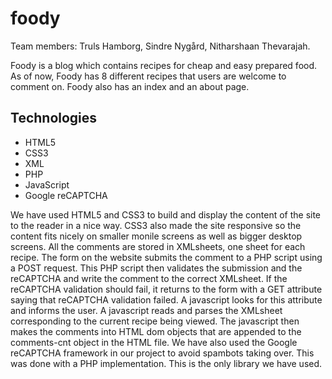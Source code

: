 foody
=====

Team members: Truls Hamborg, Sindre Nygård, Nitharshaan Thevarajah.

Foody is a blog which contains recipes for cheap and easy prepared food.
As of now, Foody has 8 different recipes that users are welcome to comment
on. Foody also has an index and an about page.


Technologies
----

* HTML5
* CSS3
* XML
* PHP
* JavaScript
* Google reCAPTCHA

We have used HTML5 and CSS3 to build and display the content of the site
to the reader in a nice way. CSS3 also made the site responsive so the
content fits nicely on smaller monile screens as well as bigger desktop
screens.
All the comments are stored in XMLsheets, one sheet for each recipe.
The form on the website submits the comment to a PHP script using a POST
request. This PHP script then validates the submission and the reCAPTCHA
and write the comment to the correct XMLsheet. If the reCAPTCHA validation
should fail, it returns to the form with a GET attribute saying that
reCAPTCHA validation failed. A javascript looks for this attribute and
informs the user.
A javascript reads and parses the XMLsheet corresponding to the current
recipe being viewed. The javascript then makes the comments into HTML dom
objects that are appended to the comments-cnt object in the HTML file.
We have also used the Google reCAPTCHA framework in our project to avoid
spambots taking over. This was done with a PHP implementation. This is the
only library we have used.
